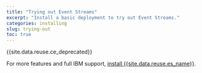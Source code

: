 ```yaml
---
title: "Trying out Event Streams"
excerpt: "Install a basic deployment to try out Event Streams."
categories: installing
slug: trying-out
toc: true
---
```


{{site.data.reuse.ce_deprecated}}

For more features and full IBM support, [install {{site.data.reuse.es_name}}](../installing).
